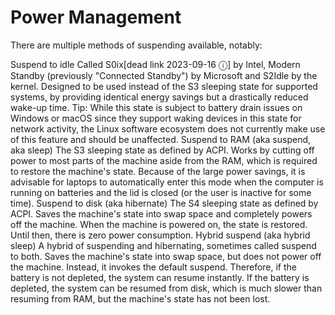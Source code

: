 # Power Management

There are multiple methods of suspending available, notably:

Suspend to idle
    Called S0ix[dead link 2023-09-16 ⓘ] by Intel, Modern Standby (previously "Connected Standby") by Microsoft and S2Idle by the kernel. Designed to be used instead of the S3 sleeping state for supported systems, by providing identical energy savings but a drastically reduced wake-up time.
    Tip: While this state is subject to battery drain issues on Windows or macOS since they support waking devices in this state for network activity, the Linux software ecosystem does not currently make use of this feature and should be unaffected.
Suspend to RAM (aka suspend, aka sleep)
    The S3 sleeping state as defined by ACPI. Works by cutting off power to most parts of the machine aside from the RAM, which is required to restore the machine's state. Because of the large power savings, it is advisable for laptops to automatically enter this mode when the computer is running on batteries and the lid is closed (or the user is inactive for some time).
Suspend to disk (aka hibernate)
    The S4 sleeping state as defined by ACPI. Saves the machine's state into swap space and completely powers off the machine. When the machine is powered on, the state is restored. Until then, there is zero power consumption.
Hybrid suspend (aka hybrid sleep)
    A hybrid of suspending and hibernating, sometimes called suspend to both. Saves the machine's state into swap space, but does not power off the machine. Instead, it invokes the default suspend. Therefore, if the battery is not depleted, the system can resume instantly. If the battery is depleted, the system can be resumed from disk, which is much slower than resuming from RAM, but the machine's state has not been lost.
